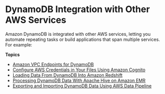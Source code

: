 # DynamoDB Integration with Other AWS Services<a name="OtherServices"></a>

Amazon DynamoDB is integrated with other AWS services, letting you automate repeating tasks or build applications that span multiple services\. For example:

**Topics**
+ [Amazon VPC Endpoints for DynamoDB](vpc-endpoints-dynamodb.md)
+ [Configure AWS Credentials in Your Files Using Amazon Cognito](Cognito.Credentials.md)
+ [Loading Data From DynamoDB Into Amazon Redshift](RedshiftforDynamoDB.md)
+ [Processing DynamoDB Data With Apache Hive on Amazon EMR](EMRforDynamoDB.md)
+ [Exporting and Importing DynamoDB Data Using AWS Data Pipeline](DynamoDBPipeline.md)